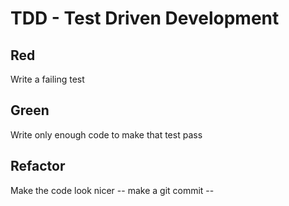 # TDD - Test Driven Development

## Red

Write a failing test

## Green

Write only enough code to make that test pass

## Refactor

Make the code look nicer
-- make a git commit --
